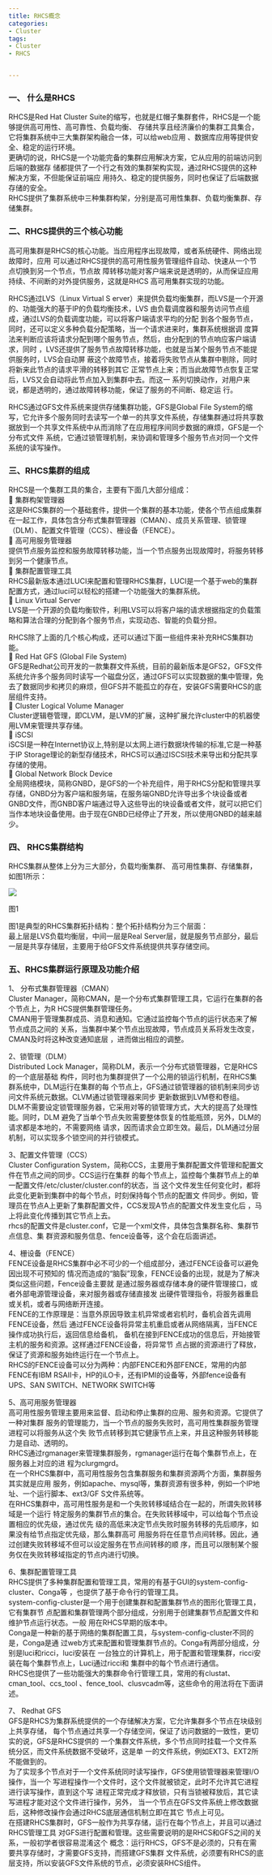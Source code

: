 ```yaml
---
title: RHCS概念
categories:
- Cluster
tags:
- Cluster 
- RHCS


---
```

###  一、 什么是RHCS  
RHCS是Red Hat Cluster 
Suite的缩写，也就是红帽子集群套件，RHCS是一个能够提供高可用性、高可靠性、负载均衡、
存储共享且经济廉价的集群工具集合，它将集群系统中三大集群架构融合一体，可以给web应用
、数据库应用等提供安全、稳定的运行环境。  
更确切的说，RHCS是一个功能完备的集群应用解决方案，它从应用的前端访问到后端的数据存
储都提供了一个行之有效的集群架构实现，通过RHCS提供的这种解决方案，不但能保证前端应
用持久、稳定的提供服务，同时也保证了后端数据存储的安全。  
RHCS提供了集群系统中三种集群构架，分别是高可用性集群、负载均衡集群、存储集群。

###  二、RHCS提供的三个核心功能  
高可用集群是RHCS的核心功能。当应用程序出现故障，或者系统硬件、网络出现故障时，应用
可以通过RHCS提供的高可用性服务管理组件自动、快速从一个节点切换到另一个节点，节点故
障转移功能对客户端来说是透明的，从而保证应用持续、不间断的对外提供服务，这就是RHCS
高可用集群实现的功能。  

RHCS通过LVS（Linux Virtual S
erver）来提供负载均衡集群，而LVS是一个开源的、功能强大的基于IP的负载均衡技术，LVS
由负载调度器和服务访问节点组成，通过LVS的负载调度功能，可以将客户端请求平均的分配
到各个服务节点，同时，还可以定义多种负载分配策略，当一个请求进来时，集群系统根据调
度算法来判断应该将请求分配到哪个服务节点，然后，由分配到的节点响应客户端请求，同时
，LVS还提供了服务节点故障转移功能，也就是当某个服务节点不能提供服务时，LVS会自动屏
蔽这个故障节点，接着将失败节点从集群中剔除，同时将新来此节点的请求平滑的转移到其它
正常节点上来；而当此故障节点恢复正常后，LVS又会自动将此节点加入到集群中去。而这一
系列切换动作，对用户来说，都是透明的，通过故障转移功能，保证了服务的不间断、稳定运
行。

RHCS通过GFS文件系统来提供存储集群功能，GFS是Global File 
System的缩写，它允许多个服务同时去读写一个单一的共享文件系统，存储集群通过将共享数
据放到一个共享文件系统中从而消除了在应用程序间同步数据的麻烦，GFS是一个分布式文件
系统，它通过锁管理机制，来协调和管理多个服务节点对同一个文件系统的读写操作。

  
###  三、RHCS集群的组成  
 RHCS是一个集群工具的集合，主要有下面几大部分组成：  
  集群构架管理器  
  这是RHCS集群的一个基础套件，提供一个集群的基本功能，使各个节点组成集群在一起工作，具体包含分布式集群管理器（CMAN）、成员关系管理、锁管理（DLM）、配置文件管理（CCS）、栅设备（FENCE）。  
  高可用服务管理器  
  提供节点服务监控和服务故障转移功能，当一个节点服务出现故障时，将服务转移到另一个健康节点。  
  集群配置管理工具  
  RHCS最新版本通过LUCI来配置和管理RHCS集群，LUCI是一个基于web的集群配置方式，通过luci可以轻松的搭建一个功能强大的集群系统。  
  Linux Virtual Server  
  LVS是一个开源的负载均衡软件，利用LVS可以将客户端的请求根据指定的负载策略和算法合理的分配到各个服务节点，实现动态、智能的负载分担。

RHCS除了上面的几个核心构成，还可以通过下面一些组件来补充RHCS集群功能。  
  Red Hat GFS (Global File System)  
  GFS是Redhat公司开发的一款集群文件系统，目前的最新版本是GFS2，GFS文件系统允许多个服务同时读写一个磁盘分区，通过GFS可以实现数据的集中管理，免去了数据同步和拷贝的麻烦，但GFS并不能孤立的存在，安装GFS需要RHCS的底层组件支持。  
  Cluster Logical Volume Manager  
 Cluster逻辑卷管理，即CLVM，是LVM的扩展，这种扩展允许cluster中的机器使用LVM来管理共享存储。  
  iSCSI  
  iSCSI是一种在Internet协议上,特别是以太网上进行数据块传输的标准,它是一种基于IP Storage理论的新型存储技术，RHCS可以通过ISCSI技术来导出和分配共享存储的使用。  
  Global Network Block Device  
  全局网络模块，简称GNBD，是GFS的一个补充组件，用于RHCS分配和管理共享存储，GNBD分为客户端和服务端，在服务端GNBD允许导出多个块设备或者GNBD文件，而GNBD客户端通过导入这些导出的块设备或者文件，就可以把它们当作本地块设备使用。由于现在GNBD已经停止了开发，所以使用GNBD的越来越少。

###  四、 RHCS集群结构  
 RHCS集群从整体上分为三大部分，负载均衡集群、 高可用性集群、存储集群，如图1所示：

[![](http://blog.51cto.com/attachment/201106/113908539.png)](http://blog.51cto.com/attachment/201106/113908539.png) 

图1

图1是典型的RHCS集群拓扑结构：整个拓扑结构分为三个层面：  
最上层是LVS负载均衡层，中间一层是Real Server层，就是服务节点部分，最后一层是共享存储层，主要用于给GFS文件系统提供共享存储空间。

  
###  五、RHCS集群运行原理及功能介绍 

1、 分布式集群管理器（CMAN）  
Cluster Manager，简称CMAN，是一个分布式集群管理工具，它运行在集群的各个节点上，为R
HCS提供集群管理任务。  
CMAN用于管理集群成员、消息和通知。它通过监控每个节点的运行状态来了解节点成员之间的
关系，当集群中某个节点出现故障，节点成员关系将发生改变，CMAN及时将这种改变通知底层
，进而做出相应的调整。  
 

2、锁管理（DLM）  
Distributed Lock Manager，简称DLM，表示一个分布式锁管理器，它是RHCS的一个底层基础
构件，同时也为集群提供了一个公用的锁运行机制，在RHCS集群系统中，DLM运行在集群的每
个节点上，GFS通过锁管理器的锁机制来同步访问文件系统元数据。CLVM通过锁管理器来同步
更新数据到LVM卷和卷组。  
DLM不需要设定锁管理服务器，它采用对等的锁管理方式，大大的提高了处理性能。同时，DLM
避免了当单个节点失败需要整体恢复的性能瓶颈，另外，DLM的请求都是本地的，不需要网络
请求，因而请求会立即生效。最后，DLM通过分层机制，可以实现多个锁空间的并行锁模式。

3、配置文件管理（CCS）  
Cluster Configuration 
System，简称CCS，主要用于集群配置文件管理和配置文件在节点之间的同步。CCS运行在集群
的每个节点上，监控每个集群节点上的单一配置文件/etc/cluster/cluster.conf的状态，当
这个文件发生任何变化时，都将此变化更新到集群中的每个节点，时刻保持每个节点的配置文
件同步。例如，管理员在节点A上更新了集群配置文件，CCS发现A节点的配置文件发生变化后
，马上将此变化传播到其它节点上去。  
rhcs的配置文件是cluster.conf，它是一个xml文件，具体包含集群名称、集群节点信息、集
群资源和服务信息、fence设备等，这个会在后面讲述。  


4、栅设备（FENCE）  
FENCE设备是RHCS集群中必不可少的一个组成部分，通过FENCE设备可以避免因出现不可预知的
情况而造成的“脑裂”现象，FENCE设备的出现，就是为了解决类似这些问题，Fence设备主要就
是通过服务器或存储本身的硬件管理接口，或者外部电源管理设备，来对服务器或存储直接发
出硬件管理指令，将服务器重启或关机，或者与网络断开连接。  
FENCE的工作原理是：当意外原因导致主机异常或者宕机时，备机会首先调用FENCE设备，然后
通过FENCE设备将异常主机重启或者从网络隔离，当FENCE操作成功执行后，返回信息给备机，
备机在接到FENCE成功的信息后，开始接管主机的服务和资源。这样通过FENCE设备，将异常节
点占据的资源进行了释放，保证了资源和服务始终运行在一个节点上。  
RHCS的FENCE设备可以分为两种：内部FENCE和外部FENCE，常用的内部FENCE有IBM 
RSAII卡，HP的iLO卡，还有IPMI的设备等，外部fence设备有UPS、SAN SWITCH、NETWORK 
SWITCH等

5、高可用服务管理器  
高可用性服务管理主要用来监督、启动和停止集群的应用、服务和资源。它提供了一种对集群
服务的管理能力，当一个节点的服务失败时，高可用性集群服务管理进程可以将服务从这个失
败节点转移到其它健康节点上来，并且这种服务转移能力是自动、透明的。  
RHCS通过rgmanager来管理集群服务，rgmanager运行在每个集群节点上，在服务器上对应的进
程为clurgmgrd。  
在一个RHCS集群中，高可用性服务包含集群服务和集群资源两个方面，集群服务其实就是应用
服务，例如apache、mysql等，集群资源有很多种，例如一个IP地址、一个运行脚本、ext3/GF
S文件系统等。  
在RHCS集群中，高可用性服务是和一个失败转移域结合在一起的，所谓失败转移域是一个运行
特定服务的集群节点的集合。在失败转移域中，可以给每个节点设置相应的优先级，通过优先
级的高低来决定节点失败时服务转移的先后顺序，如果没有给节点指定优先级，那么集群高可
用服务将在任意节点间转移。因此，通过创建失败转移域不但可以设定服务在节点间转移的顺
序，而且可以限制某个服务仅在失败转移域指定的节点内进行切换。

6、集群配置管理工具  
RHCS提供了多种集群配置和管理工具，常用的有基于GUI的system-config-cluster、Conga等
，也提供了基于命令行的管理工具。  
system-config-cluster是一个用于创建集群和配置集群节点的图形化管理工具，它有集群节
点配置和集群管理两个部分组成，分别用于创建集群节点配置文件和维护节点运行状态。一般
用在RHCS早期的版本中。  
Conga是一种新的基于网络的集群配置工具，与system-config-cluster不同的是，Conga是通
过web方式来配置和管理集群节点的。Conga有两部分组成，分别是luci和ricci，luci安装在
一台独立的计算机上，用于配置和管理集群，ricci安装在每个集群节点上，Luci通过ricci和
集群中的每个节点进行通信。  
RHCS也提供了一些功能强大的集群命令行管理工具，常用的有clustat、cman_tool、ccs_tool
、fence_tool、clusvcadm等，这些命令的用法将在下面讲述。

7、 Redhat GFS  
GFS是RHCS为集群系统提供的一个存储解决方案，它允许集群多个节点在块级别上共享存储，
每个节点通过共享一个存储空间，保证了访问数据的一致性，更切实的说，GFS是RHCS提供的
一个集群文件系统，多个节点同时挂载一个文件系统分区，而文件系统数据不受破坏，这是单
一的文件系统，例如EXT3、EXT2所不能做到的。  
为了实现多个节点对于一个文件系统同时读写操作，GFS使用锁管理器来管理I/O操作，当一个
写进程操作一个文件时，这个文件就被锁定，此时不允许其它进程进行读写操作，直到这个写
进程正常完成才释放锁，只有当锁被释放后，其它读写进程才能对这个文件进行操作，另外，
当一个节点在GFS文件系统上修改数据后，这种修改操作会通过RHCS底层通信机制立即在其它
节点上可见。  
在搭建RHCS集群时，GFS一般作为共享存储，运行在每个节点上，并且可以通过RHCS管理工具
对GFS进行配置和管理。这些需要说明的是RHCS和GFS之间的关系，一般初学者很容易混淆这个
概念：运行RHCS，GFS不是必须的，只有在需要共享存储时，才需要GFS支持，而搭建GFS集群
文件系统，必须要有RHCS的底层支持，所以安装GFS文件系统的节点，必须安装RHCS组件。  

 